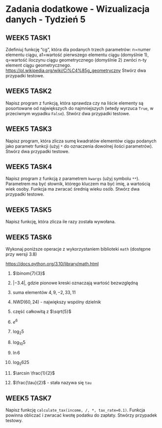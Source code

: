 # Zadania dodatkowe - Wizualizacja danych - Tydzień 5

## WEEK5 TASK1

Zdefiniuj funkcję “cg”, która dla podanych trzech parametrów: n=numer
elementu ciągu, a1=wartość pierwszego elementu ciągu (domyślnie 1),
q=wartość iloczynu ciągu geometrycznego (domyślnie 2) zwróci n-ty
element ciągu geometrycznego.
<https://pl.wikipedia.org/wiki/Ci%C4%85g_geometryczny> Stwórz dwa
przypadki testowe.

## WEEK5 TASK2

Napisz program z funkcją, która sprawdza czy na liście elementy są
posortowane od największych do najmniejszych (wtedy wyrzuca `True`, w
przeciwnym wypadku `False`). Stwórz dwa przypadki testowe.

## WEEK5 TASK3

Napisz program, która zlicza sumę kwadratów elementów ciągu podanych
jako parametr funkcji (użyj `*` do oznaczenia dowolnej ilości
parametrów). Stwórz dwa przypadki testowe.

## WEEK5 TASK4

Napisz program z funkcją z parametrem `kwargs` (użyj symbolu `**`).
Parametrem ma być słownik, którego kluczem ma być imię, a wartością wiek
osoby. Funkcja ma zwracać średnią wieku osób. Stwórz dwa przypadki
testowe.

## WEEK5 TASK5

Napisz funkcję, która zlicza ile razy została wywołana.

## WEEK5 TASK6

Wykonaj poniższe operacje z wykorzystaniem biblioteki `math` (dostępne
przy wersji 3.8)

<https://docs.python.org/3.10/library/math.html>

1.  $\binom{7}{3}$

2.  $|-3.4|$, gdzie pionowe kreski oznaczają wartość bezwzględną

3.  suma elementów $4,9,-2,33,11$

4.  $NWD(60,24)$ - największy wspólny dzielnik

5.  część całkowitą z $\sqrt{5}$

6.  $e^6$

7.  $\log_2 5$

8.  $\log_{10} 5$

9.  $\ln 6$

10. $\log_5 625$

11. $\arcsin \frac{1}{2}$

12. $\frac{\tau}{2}$ - stała nazywa się `tau`

## WEEK5 TASK7

Napisz funkcję `calculate_tax(income, /, *, tax_rate=0.1)`. Funkcja
powinna obliczać i zwracać kwotę podatku do zapłaty. Stwórzy przypadek
testowy.
